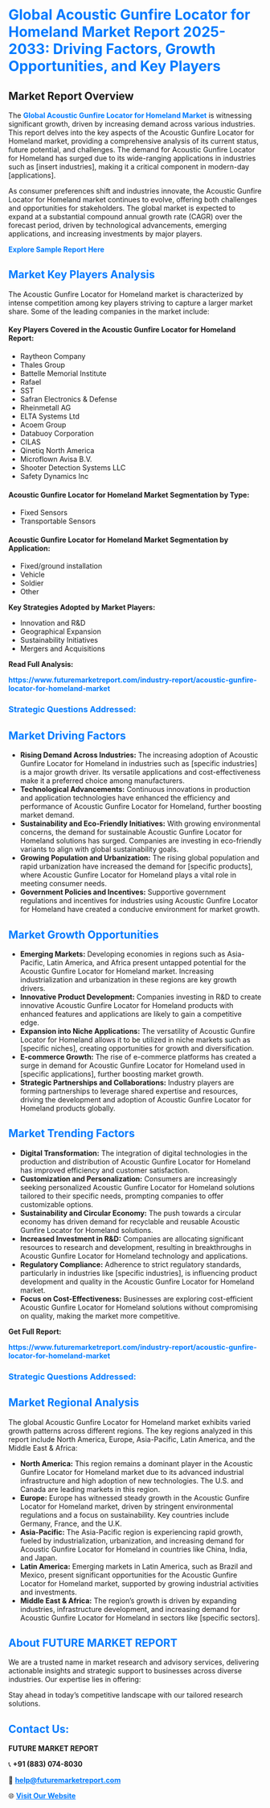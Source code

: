 <h1 style="color: #007BFF;">Global Acoustic Gunfire Locator for Homeland Market Report 2025-2033: Driving Factors, Growth Opportunities, and Key Players</h1>

<section id="overview">
<h2>Market Report Overview</h2>
<p>The <a href="https://www.futuremarketreport.com/industry-report/acoustic-gunfire-locator-for-homeland-market" style="color: #007BFF; text-decoration: none;"><strong>Global Acoustic Gunfire Locator for Homeland Market</strong></a> is witnessing significant growth, driven by increasing demand across various industries. This report delves into the key aspects of the Acoustic Gunfire Locator for Homeland market, providing a comprehensive analysis of its current status, future potential, and challenges. The demand for Acoustic Gunfire Locator for Homeland has surged due to its wide-ranging applications in industries such as [insert industries], making it a critical component in modern-day [applications].</p>
<p>As consumer preferences shift and industries innovate, the Acoustic Gunfire Locator for Homeland market continues to evolve, offering both challenges and opportunities for stakeholders. The global market is expected to expand at a substantial compound annual growth rate (CAGR) over the forecast period, driven by technological advancements, emerging applications, and increasing investments by major players.</p>
</section>

<section id="overview">
<p><a href="https://www.futuremarketreport.com/request-sample/reportId=100336" style="color: #007BFF; text-decoration: none;"><strong>Explore Sample Report Here</strong></a></p>
</section>

<section id="key-players">
<h2 style="color: #007BFF;">Market Key Players Analysis</h2>
<p>The Acoustic Gunfire Locator for Homeland market is characterized by intense competition among key players striving to capture a larger market share. Some of the leading companies in the market include:</p>
<h4>Key Players Covered in the Acoustic Gunfire Locator for Homeland Report:</h4>
<ul><li>Raytheon Company</li><li>Thales Group</li><li>Battelle Memorial Institute</li><li>Rafael</li><li>SST</li><li>Safran Electronics &amp; Defense</li><li>Rheinmetall AG</li><li>ELTA Systems Ltd</li><li>Acoem Group</li><li>Databuoy Corporation</li><li>CILAS</li><li>Qinetiq North America</li><li>Microflown Avisa B.V.</li><li>Shooter Detection Systems LLC</li><li>Safety Dynamics Inc</li></ul>
<h4>Acoustic Gunfire Locator for Homeland Market Segmentation by Type:</h4>
<ul><li>Fixed Sensors</li><li>Transportable Sensors</li></ul>

<h4>Acoustic Gunfire Locator for Homeland Market Segmentation by Application:</h4>
<ul><li>Fixed/ground installation</li><li>Vehicle</li><li>Soldier</li><li>Other</li></ul>
<p><strong>Key Strategies Adopted by Market Players:</strong></p>
<ul>
<li>Innovation and R&D</li>
<li>Geographical Expansion</li>
<li>Sustainability Initiatives</li>
<li>Mergers and Acquisitions</li>
</ul>
</section>

<section>
<p><strong>Read Full Analysis: </strong></p><a href="https://www.futuremarketreport.com/industry-report/acoustic-gunfire-locator-for-homeland-market" style="color: #007BFF; text-decoration: none;"><strong>https://www.futuremarketreport.com/industry-report/acoustic-gunfire-locator-for-homeland-market</strong></a>
<h3 style="color: #007BFF;">Strategic Questions Addressed:</h3>
</section>

<section id="driving-factors">
<h2 style="color: #007BFF;">Market Driving Factors</h2>
<ul>
<li><strong>Rising Demand Across Industries:</strong> The increasing adoption of Acoustic Gunfire Locator for Homeland in industries such as [specific industries] is a major growth driver. Its versatile applications and cost-effectiveness make it a preferred choice among manufacturers.</li>
<li><strong>Technological Advancements:</strong> Continuous innovations in production and application technologies have enhanced the efficiency and performance of Acoustic Gunfire Locator for Homeland, further boosting market demand.</li>
<li><strong>Sustainability and Eco-Friendly Initiatives:</strong> With growing environmental concerns, the demand for sustainable Acoustic Gunfire Locator for Homeland solutions has surged. Companies are investing in eco-friendly variants to align with global sustainability goals.</li>
<li><strong>Growing Population and Urbanization:</strong> The rising global population and rapid urbanization have increased the demand for [specific products], where Acoustic Gunfire Locator for Homeland plays a vital role in meeting consumer needs.</li>
<li><strong>Government Policies and Incentives:</strong> Supportive government regulations and incentives for industries using Acoustic Gunfire Locator for Homeland have created a conducive environment for market growth.</li>
</ul>
</section>

<section id="growth-opportunities">
<h2 style="color: #007BFF;">Market Growth Opportunities</h2>
<ul>
<li><strong>Emerging Markets:</strong> Developing economies in regions such as Asia-Pacific, Latin America, and Africa present untapped potential for the Acoustic Gunfire Locator for Homeland market. Increasing industrialization and urbanization in these regions are key growth drivers.</li>
<li><strong>Innovative Product Development:</strong> Companies investing in R&D to create innovative Acoustic Gunfire Locator for Homeland products with enhanced features and applications are likely to gain a competitive edge.</li>
<li><strong>Expansion into Niche Applications:</strong> The versatility of Acoustic Gunfire Locator for Homeland allows it to be utilized in niche markets such as [specific niches], creating opportunities for growth and diversification.</li>
<li><strong>E-commerce Growth:</strong> The rise of e-commerce platforms has created a surge in demand for Acoustic Gunfire Locator for Homeland used in [specific applications], further boosting market growth.</li>
<li><strong>Strategic Partnerships and Collaborations:</strong> Industry players are forming partnerships to leverage shared expertise and resources, driving the development and adoption of Acoustic Gunfire Locator for Homeland products globally.</li>
</ul>
</section>

<section id="trending-factors">
<h2 style="color: #007BFF;">Market Trending Factors</h2>
<ul>
<li><strong>Digital Transformation:</strong> The integration of digital technologies in the production and distribution of Acoustic Gunfire Locator for Homeland has improved efficiency and customer satisfaction.</li>
<li><strong>Customization and Personalization:</strong> Consumers are increasingly seeking personalized Acoustic Gunfire Locator for Homeland solutions tailored to their specific needs, prompting companies to offer customizable options.</li>
<li><strong>Sustainability and Circular Economy:</strong> The push towards a circular economy has driven demand for recyclable and reusable Acoustic Gunfire Locator for Homeland solutions.</li>
<li><strong>Increased Investment in R&D:</strong> Companies are allocating significant resources to research and development, resulting in breakthroughs in Acoustic Gunfire Locator for Homeland technology and applications.</li>
<li><strong>Regulatory Compliance:</strong> Adherence to strict regulatory standards, particularly in industries like [specific industries], is influencing product development and quality in the Acoustic Gunfire Locator for Homeland market.</li>
<li><strong>Focus on Cost-Effectiveness:</strong> Businesses are exploring cost-efficient Acoustic Gunfire Locator for Homeland solutions without compromising on quality, making the market more competitive.</li>
</ul>
</section>

<section>
<p><strong>Get Full Report: </strong></p><a href="https://www.futuremarketreport.com/industry-report/acoustic-gunfire-locator-for-homeland-market" style="color: #007BFF; text-decoration: none;"><strong>https://www.futuremarketreport.com/industry-report/acoustic-gunfire-locator-for-homeland-market</strong></a>
<h3 style="color: #007BFF;">Strategic Questions Addressed:</h3>
</section>


<section id="regional-analysis">
<h2 style="color: #007BFF;">Market Regional Analysis</h2>
<p>The global Acoustic Gunfire Locator for Homeland market exhibits varied growth patterns across different regions. The key regions analyzed in this report include North America, Europe, Asia-Pacific, Latin America, and the Middle East & Africa:</p>
<ul>
<li><strong>North America:</strong> This region remains a dominant player in the Acoustic Gunfire Locator for Homeland market due to its advanced industrial infrastructure and high adoption of new technologies. The U.S. and Canada are leading markets in this region.</li>
<li><strong>Europe:</strong> Europe has witnessed steady growth in the Acoustic Gunfire Locator for Homeland market, driven by stringent environmental regulations and a focus on sustainability. Key countries include Germany, France, and the U.K.</li>
<li><strong>Asia-Pacific:</strong> The Asia-Pacific region is experiencing rapid growth, fueled by industrialization, urbanization, and increasing demand for Acoustic Gunfire Locator for Homeland in countries like China, India, and Japan.</li>
<li><strong>Latin America:</strong> Emerging markets in Latin America, such as Brazil and Mexico, present significant opportunities for the Acoustic Gunfire Locator for Homeland market, supported by growing industrial activities and investments.</li>
<li><strong>Middle East & Africa:</strong> The region’s growth is driven by expanding industries, infrastructure development, and increasing demand for Acoustic Gunfire Locator for Homeland in sectors like [specific sectors].</li>
</ul>
</section>

<footer>
<h2 style="color: #007BFF;">About FUTURE MARKET REPORT</h2>
<p>We are a trusted name in market research and advisory services, delivering actionable insights and strategic support to businesses across diverse industries. Our expertise lies in offering:</p>

<p>Stay ahead in today’s competitive landscape with our tailored research solutions.</p>

<h2 style="color: #007BFF;">Contact Us:</h2>
<p><strong>FUTURE MARKET REPORT</strong></p>
<p>📞 <strong>+91 (883) 074-8030</strong></p>
<p>📧 <strong><a href="mailto:help@futuremarketreport.com" style="color: #007BFF;">help@futuremarketreport.com</a></strong></p>
<p>🌐 <strong><a href="https://www.futuremarketreport.com/" style="color: #007BFF;">Visit Our Website</a></strong></p>
</footer>